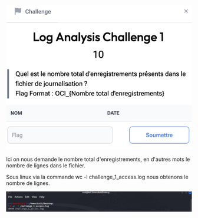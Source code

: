
![alt text](<Capture d’écran 2024-10-26 à 09.39.56.png>)

Ici on nous demande le nombre total d'enregistrements, en d'autres mots le nombre de lignes dans le fichier.

Sous linux via la commande wc -l challenge_1_access.log nous obtenons le nombre de lignes.

![alt text](log_analysis.png)
